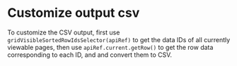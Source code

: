 # Customize output csv

To customize the CSV output, first use `gridVisibleSortedRowIdsSelector(apiRef)` to get the data IDs of all currently viewable pages, then use `apiRef.current.getRow()` to get the row data corresponding to each ID, and and convert them to CSV.

